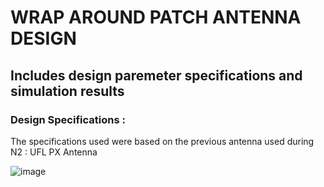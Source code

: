 # WRAP AROUND PATCH ANTENNA DESIGN

## Includes design paremeter specifications and simulation results

### Design Specifications :
The specifications used were based on the previous antenna used during N2 : UFL PX Antenna

![image](https://user-images.githubusercontent.com/47918333/226344672-83837c57-e9b5-437c-a01c-291a80c09363.png)

 
